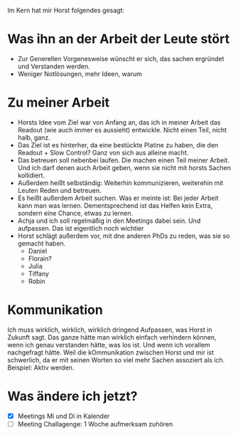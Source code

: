 Im Kern hat mir Horst folgendes gesagt:

# Was ihn an der Arbeit der Leute stört
- Zur Generellen Vorgenesweise wünscht er sich, das sachen ergründet und Verstanden werden.
- Weniger Notlösungen, mehr Ideen, warum


# Zu meiner Arbeit

- Horsts Idee vom Ziel war von Anfang an, das ich in meiner Arbeit das Readout (wie auch immer es aussieht) entwickle. Nicht einen Teil, nicht halb, ganz.
- Das Ziel ist es hinterher, da eine bestückte Platine zu haben, die den Readout + Slow Control? Ganz von sich aus alleine macht.
- Das betreuen soll nebenbei laufen. Die machen einen Teil meiner Arbeit. Und ich darf denen auch Arbeit geben, wenn sie nicht mit horsts Sachen kollidiert.
- Außerdem heißt selbständig: Weiterhin kommunizieren, weiterehin mit Leuten Reden und betreuen.
- Es heißt außerdem Arbeit suchen. Was er meinte ist: Bei jeder Arbeit kann man was lernen. Dementsprechend ist das Helfen kein Extra, sondern eine Chance, etwas zu lernen.
- Achja und ich soll regelmäßig in den Meetings dabei sein. Und aufpassen. Das ist eigentlich noch wichtier
- Horst schlägt außerdem vor, mit dne anderen PhDs zu reden, was sie so gemacht haben.
	- Daniel
	- Florain?
	- Julia
	- Tiffany
	- Robin

# Kommunikation

Ich muss wirklich, wirklich, wirklich dringend Aufpassen, was Horst in Zukunft sagt. Das ganze hätte man wirklich einfach verhindern können, wenn ich genau verstanden hätte, was los ist. Und wenn ich vorallem nachgefragt hätte. Weil die kOmmunikation zwischen Horst und mir ist schwerlich, da er mit seinen Worten so viel mehr Sachen assoziert als ich.
Beispiel: Aktiv werden.

# Was ändere ich jetzt?

- [x] Meetings Mi und Di in Kalender
- [ ] Meeting Challagenge: 1 Woche aufmerksam zuhören